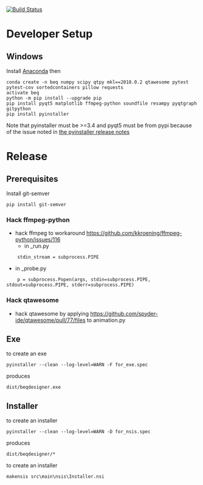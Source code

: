 [![Build Status](https://travis-ci.com/3ll3d00d/beqdesigner.svg?branch=master)](https://travis-ci.com/3ll3d00d/beqdesigner)

# Developer Setup

## Windows

Install [Anaconda](https://repo.anaconda.com/archive/Anaconda3-5.2.0-Windows-x86_64.exe) then

    conda create -n beq numpy scipy qtpy mkl==2018.0.2 qtawesome pytest pytest-cov sortedcontainers pillow requests
    activate beq
    python -m pip install --upgrade pip
    pip install pyqt5 matplotlib ffmpeg-python soundfile resampy pyqtgraph gitpython
    pip install pyinstaller
    
Note that pyinstaller must be >=3.4 and pyqt5 must be from pypi because of the issue noted in [the pyinstaller release notes](https://pyinstaller.readthedocs.io/en/stable/CHANGES.html#id1)

# Release

## Prerequisites

Install git-semver

    pip install git-semver
    
### Hack ffmpeg-python

* hack ffmpeg to workaround https://github.com/kkroening/ffmpeg-python/issues/116 
  * in _run.py
```  
    stdin_stream = subprocess.PIPE
```
  * in _probe.py
```  
    p = subprocess.Popen(args, stdin=subprocess.PIPE, stdout=subprocess.PIPE, stderr=subprocess.PIPE)
```

### Hack qtawesome

* hack qtawesome by applying https://github.com/spyder-ide/qtawesome/pull/77/files to animation.py

## Exe

to create an exe

    pyinstaller --clean --log-level=WARN -F for_exe.spec
    
produces 

    dist/beqdesigner.exe
    
## Installer 

to create an installer

    pyinstaller --clean --log-level=WARN -D for_nsis.spec

produces 

    dist/beqdesigner/*    
    
to create an installer

    makensis src\main\nsis\Installer.nsi
